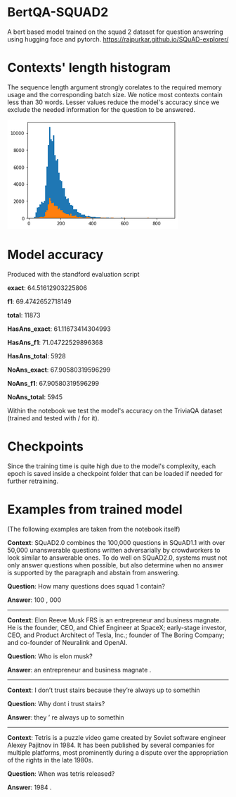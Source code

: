 # BertQA-SQUAD2
A bert based model trained on the squad 2 dataset for question answering using hugging face and pytorch.
https://rajpurkar.github.io/SQuAD-explorer/

# Contexts' length histogram

The sequence length argument strongly corelates to the required memory usage and the corresponding batch size. We notice most contexts contain less than 30 words. Lesser values reduce the
model's accuracy since we exclude the needed information for the question to be answered.

<p align="left">
  <img src="./squad_hist.png" alt="histogram"/>
</p>

# Model accuracy
Produced with the standford evaluation script

**exact**: 64.51612903225806

**f1**: 69.4742652718149

**total**: 11873

**HasAns_exact**: 61.11673414304993

**HasAns_f1**: 71.04722529896368

**HasAns_total**: 5928

**NoAns_exact**: 67.90580319596299

**NoAns_f1**: 67.90580319596299

**NoAns_total**: 5945

Within the notebook we test the model's accuracy on the TriviaQA dataset (trained and tested with / for it).

# Checkpoints
Since the training time is quite high due to the model's complexity, each epoch is saved inside a checkpoint folder that can be
loaded if needed for further retraining.

# Examples from trained model
(The following examples are taken from the notebook itself)

**Context**: SQuAD2.0 combines the 100,000 questions in SQuAD1.1 with over 50,000 unanswerable questions written adversarially by crowdworkers to look similar to answerable ones. To do well on SQuAD2.0, systems must not only answer questions when possible, but also determine when no answer is supported by the paragraph and abstain from answering.

**Question**: How many questions does squad 1 contain?

**Answer**: 100 , 000
- - - -
**Context**: Elon Reeve Musk FRS is an entrepreneur and business magnate. He is the founder, CEO, and Chief Engineer at SpaceX; early-stage investor, CEO, and Product Architect of Tesla, Inc.; founder of The Boring Company; and co-founder of Neuralink and OpenAI.

**Question**: Who is elon musk?

**Answer**: an entrepreneur and business magnate .
- - - -
**Context**: I don’t trust stairs because they’re always up to somethin

**Question**: Why dont i trust stairs?

**Answer**: they ’ re always up to somethin
- - - -
**Context**: Tetris is a puzzle video game created by Soviet software engineer Alexey Pajitnov in 1984. It has been published by several companies for multiple platforms, most prominently during a dispute over the appropriation of the rights in the late 1980s.

**Question**: When was tetris released?

**Answer**: 1984 .
